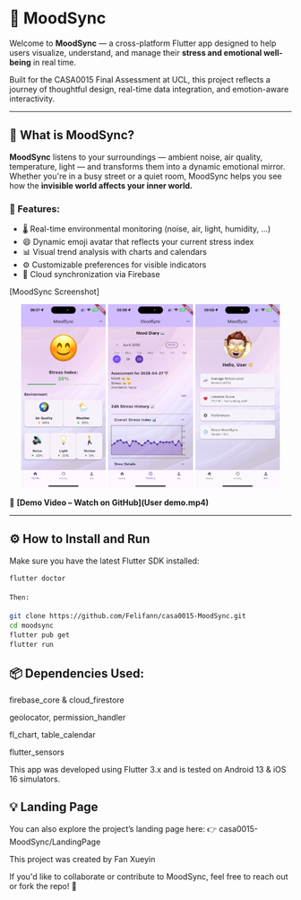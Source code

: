 # 🚩 MoodSync

Welcome to **MoodSync** — a cross-platform Flutter app designed to help users visualize, understand, and manage their **stress and emotional well-being** in real time.

Built for the CASA0015 Final Assessment at UCL, this project reflects a journey of thoughtful design, real-time data integration, and emotion-aware interactivity.

---

## 📱 What is MoodSync?

**MoodSync** listens to your surroundings — ambient noise, air quality, temperature, light — and transforms them into a dynamic emotional mirror.  
Whether you're in a busy street or a quiet room, MoodSync helps you see how the **invisible world affects your inner world.**

### 🌟 Features:
- 🌡️ Real-time environmental monitoring (noise, air, light, humidity, ...)
- 😄 Dynamic emoji avatar that reflects your current stress index
- 📊 Visual trend analysis with charts and calendars
- ⚙️ Customizable preferences for visible indicators
- 🔄 Cloud synchronization via Firebase

[MoodSync Screenshot]
<p align="center">
  <img src="material/IMG_1885.PNG" alt="Home" width="30%" />
  <img src="material/IMG_1894.PNG" alt="History" width="30%" />
  <img src="material/IMG_1896.PNG" alt="Preferences" width="30%" />
</p>

🎥 **[Demo Video – Watch on GitHub](User demo.mp4)**  


---

## ⚙️ How to Install and Run

Make sure you have the latest Flutter SDK installed:

```bash
flutter doctor

Then:

git clone https://github.com/Felifann/casa0015-MoodSync.git
cd moodsync
flutter pub get
flutter run
```

## 📦 Dependencies Used:
firebase_core & cloud_firestore

geolocator, permission_handler

fl_chart, table_calendar

flutter_sensors

This app was developed using Flutter 3.x and is tested on Android 13 & iOS 16 simulators.

## 💡 Landing Page

You can also explore the project’s landing page here:
👉 casa0015-MoodSync/LandingPage


This project was created by Fan Xueyin

If you'd like to collaborate or contribute to MoodSync, feel free to reach out or fork the repo! 🤝

